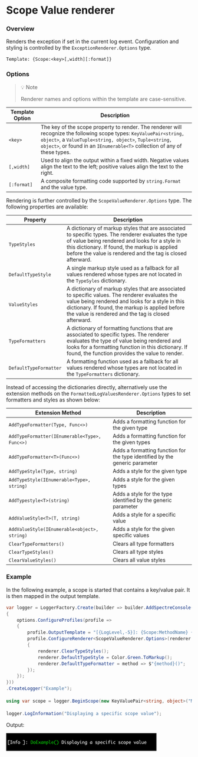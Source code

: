 # Scope Value renderer

### Overview

Renders the exception if set in the current log event. Configuration and styling is controlled by the `ExceptionRenderer.Options` type.

```
Template: {Scope:<key>[,width][:format]}
```

### Options

> 💡 Note
>
> Renderer names and options within the template are case-sensitive.

|Template Option|Description|
|---|---|
|`<key>`|The key of the scope property to render. The renderer will recognize the following scope types: `KeyValuePair<string, object>`, a `ValueTuple<string, object>`, `Tuple<string, object>`, or found in an `IEnumerable<T>` collection of any of these types.|
|`[,width]`|Used to align the output within a fixed width. Negative values align the text to the left; positive values align the text to the right.|
|`[:format]`|A composite formatting code supported by `string.Format` and the value type.

Rendering is further controlled by the `ScopeValueRenderer.Options` type. The following properties are available:

|Property|Description|
|---|---|
|`TypeStyles`|A dictionary of markup styles that are associated to specific types. The renderer evaluates the type of value being rendered and looks for a style in this dictionary. If found, the markup is applied before the value is rendered and the tag is closed afterward.|
|`DefaultTypeStyle`|A single markup style used as a fallback for all values rendered whose types are not located in the `TypeSyles` dictionary.|
|`ValueStyles`|A dictionary of markup styles that are associated to specific values. The renderer evaluates the value being rendered and looks for a style in this dictionary. If found, the markup is applied before the value is rendered and the tag is closed afterward.|
|`TypeFormatters`|A dictionary of formatting functions that are associated to specific types. The renderer evaluates the type of value being rendered and looks for a formatting function in this dictionary. If found, the function provides the value to render.
|`DefaultTypeFormatter`|A formatting function used as a fallback for all values rendered whose types are not located in the `TypeFormatters` dictionary.

Instead of accessing the dictionaries directly, alternatively use the extension methods on the `FormattedLogValuesRenderer.Options` types to set formatters and styles as shown below:

|Extension Method|Description|
|---|---|
|`AddTypeFormatter(Type, Func<>)`|Adds a formatting function for the given type|
|`AddTypeFormatter(IEnumerable<Type>, Func<>)`|Adds a formatting function for the given types|
|`AddTypeFormatter<T>(Func<>)`|Adds a formatting function for the type identified by the generic parameter|
|`AddTypeStyle(Type, string)`|Adds a style for the given type|
|`AddTypeStyle(IEnumerable<Type>, string)`|Adds a style for the given types|
|`AddTypestyle<T>(string)`|Adds a style for the type identified by the generic parameter|
|`AddValueStyle<T>(T, string)`|Adds a style for a specific value|
|`AddValueStyle(IEnumerable<object>, string)`|Adds a style for the given specific values|
|`ClearTypeFormatters()`|Clears all type formatters|
|`ClearTypeStyles()`|Clears all type styles|
|`ClearValueStyles()`|Clears all value styles|


### Example

In the following example, a scope is started that contains a key/value pair. It is then mapped in the output template.

```csharp
var logger = LoggerFactory.Create(builder => builder.AddSpectreConsole(options =>
{
    options.ConfigureProfiles(profile =>
    {
        profile.OutputTemplate = "[{LogLevel,-5}]: {Scope:MethodName} {Message}";
        profile.ConfigureRenderer<ScopeValueRenderer.Options>(renderer =>
        {
            renderer.ClearTypeStyles();
            renderer.DefaultTypeStyle = Color.Green.ToMarkup();
            renderer.DefaultTypeFormatter = method => $"{method}()";
        }); 
    });
}))
.CreateLogger("Example");

using var scope = logger.BeginScope(new KeyValuePair<string, object>("MethodName", nameof(DoExample)));

logger.LogInformation("Displaying a specific scope value");
```

Output:

![output](snips/formatted-log-values.png)
